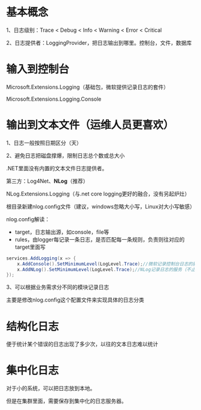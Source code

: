 # 基本概念

1、日志级别：Trace < Debug < Info < Warning < Error < Critical

2、日志提供者：LoggingProvider，把日志输出到哪里。控制台，文件，数据库

# 输入到控制台

Microsoft.Extensions.Logging（基础包，微软提供记录日志的套件）

Microsoft.Extensions.Logging.Console

# 输出到文本文件（运维人员更喜欢）

1、日志一般按照日期区分（天）

2、避免日志把磁盘撑爆，限制日志总个数或总大小

.NET里面没有内置的文本文件日志提供者。

第三方：Log4Net、**NLog**（推荐）

NLog.Extensions.Logging（与.net core logging更好的融合，没有另起炉灶）

根目录新建nlog.config文件（建议，windows忽略大小写，Linux对大小写敏感）

nlog.config解读：

- target，日志输出源，如console，file等
- rules，由logger每记录一条日志，是否匹配每一条规则，负责则往对应的target里面写

```c#
services.AddLogging(x => { 
    x.AddConsole().SetMinimumLevel(LogLevel.Trace);//微软记录控制台日志的服务
    x.AddNLog().SetMinimumLevel(LogLevel.Trace);//NLog记录日志的服务（不止于控制台）
});
```

3、可以根据业务需求分不同的模块记录日志

主要是修改nlog.config这个配置文件来实现具体的日志分类

# 结构化日志

便于统计某个错误的日志出现了多少次，以往的文本日志难以统计

# 集中化日志

对于小的系统，可以把日志放到本地。

但是在集群里面，需要保存到集中化的日志服务器。